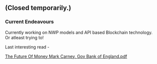 ## (Closed temporarily.)



### Current Endeavours

Currently working on NWP models and API based Blockchain technology. Or atleast trying to!


Last interesting read -

[The Future Of Money Mark Carney, Gov Bank of England.pdf](https://github.com/soumilhooda/soumilhooda.github.io/files/6134559/The.Future.Of.Money.Mark.Carney.Gov.Bank.of.England.pdf)



